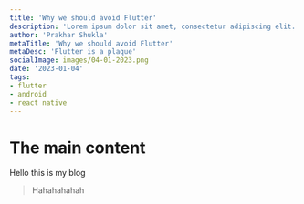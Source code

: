 ```yaml
---
title: 'Why we should avoid Flutter'
description: 'Lorem ipsum dolor sit amet, consectetur adipiscing elit.'
author: 'Prakhar Shukla'
metaTitle: 'Why we should avoid Flutter'
metaDesc: 'Flutter is a plaque'
socialImage: images/04-01-2023.png
date: '2023-01-04'
tags:
- flutter
- android
- react native
---
```


# The main content

Hello this is my blog

> Hahahahahah